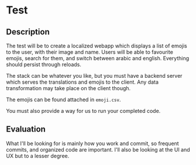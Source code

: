 # Test

## Description

The test will be to create a localized webapp which displays a list of emojis to the user, with their image and name. Users will be able to favourite emojis, search for them, and switch between arabic and english. Everything should persist through reloads.

The stack can be whatever you like, but you must have a backend server which serves the translations and emojis to the client. Any data transformation may take place on the client though.

The emojis can be found attached in `emoji.csv`.

You must also provide a way for us to run your completed code.

## Evaluation

What I'll be looking for is mainly how you work and commit, so frequent commits, and organized code are important. I'll also be looking at the UI and UX but to a lesser degree.
